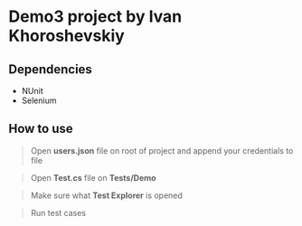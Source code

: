 # Demo3 project by Ivan Khoroshevskiy

## Dependencies

- NUnit
- Selenium

## How to use
> Open **users.json** file on root of project and append your credentials to file

> Open **Test.cs** file on **Tests/Demo**

> Make sure what **Test Explorer** is opened

> Run test cases
